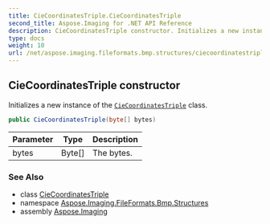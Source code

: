 ```yaml
---
title: CieCoordinatesTriple.CieCoordinatesTriple
second_title: Aspose.Imaging for .NET API Reference
description: CieCoordinatesTriple constructor. Initializes a new instance of the CieCoordinatesTriple class
type: docs
weight: 10
url: /net/aspose.imaging.fileformats.bmp.structures/ciecoordinatestriple/ciecoordinatestriple/
---
```

## CieCoordinatesTriple constructor

Initializes a new instance of the [`CieCoordinatesTriple`](../) class.

```csharp
public CieCoordinatesTriple(byte[] bytes)
```

| Parameter | Type | Description |
| --- | --- | --- |
| bytes | Byte[] | The bytes. |

### See Also

* class [CieCoordinatesTriple](../)
* namespace [Aspose.Imaging.FileFormats.Bmp.Structures](../../ciecoordinatestriple/)
* assembly [Aspose.Imaging](../../../)


